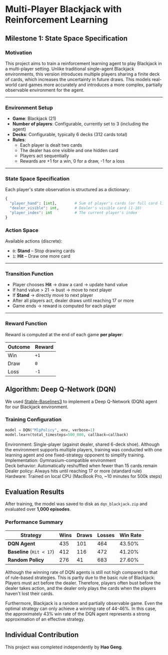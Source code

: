 #  Multi-Player Blackjack with Reinforcement Learning

## Milestone 1: State Space Specification

###  Motivation

This project aims to train a reinforcement learning agent to play Blackjack in a multi-player setting. Unlike traditional single-agent Blackjack environments, this version introduces multiple players sharing a finite deck of cards, which increases the uncertainty in future draws. This models real-world card games more accurately and introduces a more complex, partially observable environment for the agent.

---

###  Environment Setup

- **Game**: Blackjack (21)  
- **Number of players**: Configurable, currently set to 3 (including the agent)  
- **Decks**: Configurable, typically 6 decks (312 cards total)  
- **Rules**:
  - Each player is dealt two cards  
  - The dealer has one visible and one hidden card  
  - Players act sequentially  
  - Rewards are +1 for a win, 0 for a draw, -1 for a loss  

---

###  State Space Specification

Each player's state observation is structured as a dictionary:

```python
{
  "player_hand": [int],        # Sum of player's cards (or full card list)
  "dealer_visible": int,       # Dealer's visible card (1-10)
  "player_index": int          # The current player's index
}
```
### Action Space

Available actions (discrete):

- `0`: **Stand** – Stop drawing cards  
- `1`: **Hit** – Draw one more card  

---

###  Transition Function

- Player chooses **Hit** → draw a card → update hand value  
- If hand value > 21 → bust → move to next player  
- If **Stand** → directly move to next player  
- After all players act, dealer draws until reaching 17 or more  
- Game ends → reward is computed for each player  

---

###  Reward Function

Reward is computed at the end of each game **per player**:

| Outcome        | Reward |
|----------------|--------|
| Win            | `+1`   |
| Draw           | `0`    |
| Loss           | `-1`   |

## Algorithm: Deep Q-Network (DQN)

We used [Stable-Baselines3](https://github.com/DLR-RM/stable-baselines3) to implement a Deep Q-Network (DQN) agent for our Blackjack environment.

### Training Configuration

```python
model = DQN("MlpPolicy", env, verbose=1)
model.learn(total_timesteps=500_000, callback=callback)
```
Environment: Single-player (against dealer, shared 6-deck shoe). Although the environment supports multiple players, training was conducted with one learning agent and one fixed-strategy opponent to simplify training.
Implementation: Gymnasium-compatible environment  
Deck behavior: Automatically reshuffled when fewer than 15 cards remain  
Dealer policy: Always hits until reaching 17 or more (standard rule)  
Hardware: Trained on local CPU (MacBook Pro, ~10 minutes for 500k steps)

## Evaluation Results

After training, the model was saved to disk as `dqn_blackjack.zip` and evaluated over **1,000 episodes**.

### Performance Summary

| Strategy         | Wins | Draws | Losses | Win Rate |
|------------------|------|-------|--------|----------|
| **DQN Agent**     | 435  | 101    | 464    | 43.50%   |
| **Baseline** (`Hit < 17`) | 412  | 116   | 472    | 41.20%   |
| **Random Policy** | 276  | 41    | 683    | 27.60%   |

Although the winning rate of DQN agents is still not high compared to that of rule-based strategies. This is partly due to the basic rule of Blackjack: Players must act before the dealer. Therefore, players often bust before the dealer takes action, and the dealer only plays the cards when the players haven't lost their cards.

Furthermore, Blackjack is a random and partially observable game. Even the optimal strategy can only achieve a winning rate of 44-46%. In this case, the approximately 43% win rate of the DQN agent represents a strong approximation of an effective strategy.

## Individual Contribution

This project was completed independently by **Hao Geng**. 
